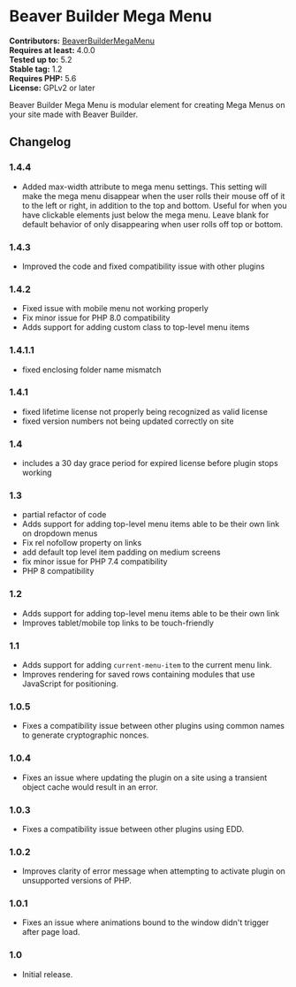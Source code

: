 # Beaver Builder Mega Menu #
**Contributors:** [BeaverBuilderMegaMenu](https://profiles.wordpress.org/BeaverBuilderMegaMenu)  
**Requires at least:** 4.0.0  
**Tested up to:** 5.2  
**Stable tag:** 1.2  
**Requires PHP:** 5.6  
**License:** GPLv2 or later  

Beaver Builder Mega Menu is modular element for creating Mega Menus on your site made with Beaver Builder.

## Changelog ##
### 1.4.4 ###
* Added max-width attribute to mega menu settings. This setting will make the mega menu disappear when the user rolls their mouse off of it to the left or right, in addition to the top and bottom. Useful for when you have clickable elements just below the mega menu. Leave blank for default behavior of only disappearing when user rolls off top or bottom.

### 1.4.3 ###
* Improved the code and fixed compatibility issue with other plugins

### 1.4.2 ###
* Fixed issue with mobile menu not working properly
* Fix minor issue for PHP 8.0 compatibility
* Adds support for adding custom class to top-level menu items

### 1.4.1.1 ###
* fixed enclosing folder name mismatch
### 1.4.1 ###
* fixed lifetime license not properly being recognized as valid license
* fixed version numbers not being updated correctly on site

### 1.4 ###
* includes a 30 day grace period for expired license before plugin stops working

### 1.3 ###
* partial refactor of code
* Adds support for adding top-level menu items able to be their own link on dropdown menus
* Fix rel nofollow property on links
* add default top level item padding on medium screens
* fix minor issue for PHP 7.4 compatibility
* PHP 8 compatibility

### 1.2 ###
* Adds support for adding top-level menu items able to be their own link
* Improves tablet/mobile top links to be touch-friendly

### 1.1 ###
* Adds support for adding `current-menu-item` to the current menu link.
* Improves rendering for saved rows containing modules that use JavaScript for positioning.

### 1.0.5 ###
* Fixes a compatibility issue between other plugins using common names to generate cryptographic nonces.

### 1.0.4 ###
* Fixes an issue where updating the plugin on a site using a transient object cache would result in an error.

### 1.0.3 ###
* Fixes a compatibility issue between other plugins using EDD.

### 1.0.2 ###
* Improves clarity of error message when attempting to activate plugin on unsupported versions of PHP.

### 1.0.1 ###
* Fixes an issue where animations bound to the window didn't trigger after page load.

### 1.0 ###
* Initial release.